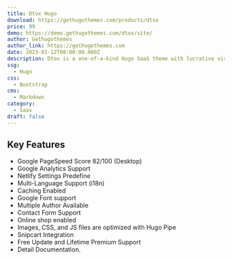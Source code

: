 ```yaml
---
title: Dtox Hugo
download: https://gethugothemes.com/products/dtox
price: 99
demo: https://demo.gethugothemes.com/dtox/site/
author: Gethugothemes
author_link: https://gethugothemes.com
date: 2023-01-12T00:00:00.000Z
description: Dtox is a one-of-a-kind Hugo SaaS theme with lucrative visuals effective for a business-centric mindset.
ssg:
  - Hugo
css:
  - Bootstrap
cms:
  - Markdown
category:
  - Saas
draft: false
---
```


## Key Features

- Google PageSpeed Score 82/100 (Desktop)
- Google Analytics Support
- Netlify Settings Predefine
- Multi-Language Support (i18n)
- Caching Enabled
- Google Font support
- Multiple Author Available
- Contact Form Support
- Online shop enabled
- Images, CSS, and JS files are optimized with Hugo Pipe
- Snipcart Integration
- Free Update and Lifetime Premium Support
- Detail Documentation.
